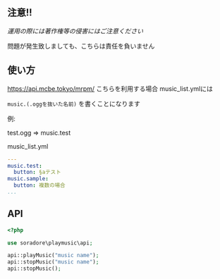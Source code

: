 ## **注意!!**
*運用の際には著作権等の侵害にはご注意ください*

問題が発生致しましても、こちらは責任を負いません

## 使い方
<https://api.mcbe.tokyo/mrpm/>  こちらを利用する場合 music_list.ymlには  
  
 `music.(.oggを抜いた名前)` を書くことになります
 
 例: 
   
 test.ogg => music.test
 
 
music_list.yml  
  
```yml
---
music.test:
  button: §aテスト
music.sample:
  button: 複数の場合
...
```

## API
```php
<?php

use soradore\playmusic\api;

api::playMusic("music name");
api::stopMusic("music name");
api::stopMusic();
